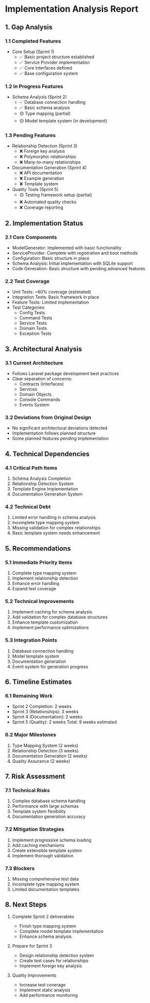 # Implementation Analysis Report

## 1. Gap Analysis

### 1.1 Completed Features

- Core Setup (Sprint 1)
  - ✅ Basic project structure established
  - ✅ Service Provider implementation
  - ✅ Core interfaces defined
  - ✅ Base configuration system

### 1.2 In Progress Features

- Schema Analysis (Sprint 2)
  - ✅ Database connection handling
  - ✅ Basic schema analysis
  - 🟡 Type mapping (partial)
  - 🟡 Model template system (in development)

### 1.3 Pending Features

- Relationship Detection (Sprint 3)
  - ❌ Foreign key analysis
  - ❌ Polymorphic relationships
  - ❌ Many-to-many relationships
- Documentation Generation (Sprint 4)
  - ❌ API documentation
  - ❌ Example generation
  - ❌ Template system
- Quality Tools (Sprint 5)
  - 🟡 Testing framework setup (partial)
  - ❌ Automated quality checks
  - ❌ Coverage reporting

## 2. Implementation Status

### 2.1 Core Components

- ModelGenerator: Implemented with basic functionality
- ServiceProvider: Complete with registration and boot methods
- Configuration: Basic structure in place
- Schema Analysis: Initial implementation with SQLite support
- Code Generation: Basic structure with pending advanced features

### 2.2 Test Coverage

- Unit Tests: ~60% coverage (estimated)
- Integration Tests: Basic framework in place
- Feature Tests: Limited implementation
- Test Categories:
  - Config Tests
  - Command Tests
  - Service Tests
  - Domain Tests
  - Exception Tests

## 3. Architectural Analysis

### 3.1 Current Architecture

- Follows Laravel package development best practices
- Clear separation of concerns:
  - Contracts (Interfaces)
  - Services
  - Domain Objects
  - Console Commands
  - Events System

### 3.2 Deviations from Original Design

- No significant architectural deviations detected
- Implementation follows planned structure
- Some planned features pending implementation

## 4. Technical Dependencies

### 4.1 Critical Path Items

1. Schema Analysis Completion
2. Relationship Detection System
3. Template Engine Implementation
4. Documentation Generation System

### 4.2 Technical Debt

1. Limited error handling in schema analysis
2. Incomplete type mapping system
3. Missing validation for complex relationships
4. Basic template system needs enhancement

## 5. Recommendations

### 5.1 Immediate Priority Items

1. Complete type mapping system
2. Implement relationship detection
3. Enhance error handling
4. Expand test coverage

### 5.2 Technical Improvements

1. Implement caching for schema analysis
2. Add validation for complex database structures
3. Enhance template customization
4. Implement performance optimizations

### 5.3 Integration Points

1. Database connection handling
2. Model template system
3. Documentation generation
4. Event system for generation progress

## 6. Timeline Estimates

### 6.1 Remaining Work

- Sprint 2 Completion: 2 weeks
- Sprint 3 (Relationships): 3 weeks
- Sprint 4 (Documentation): 2 weeks
- Sprint 5 (Quality): 2 weeks
Total: 9 weeks estimated

### 6.2 Major Milestones

1. Type Mapping System (2 weeks)
2. Relationship Detection (3 weeks)
3. Documentation Generation (2 weeks)
4. Quality Assurance (2 weeks)

## 7. Risk Assessment

### 7.1 Technical Risks

1. Complex database schema handling
2. Performance with large schemas
3. Template system flexibility
4. Documentation generation accuracy

### 7.2 Mitigation Strategies

1. Implement progressive schema loading
2. Add caching mechanisms
3. Create extensible template system
4. Implement thorough validation

### 7.3 Blockers

1. Missing comprehensive test data
2. Incomplete type mapping system
3. Limited documentation templates

## 8. Next Steps

1. Complete Sprint 2 deliverables
   - Finish type mapping system
   - Complete model template implementation
   - Enhance schema analysis

2. Prepare for Sprint 3
   - Design relationship detection system
   - Create test cases for relationships
   - Implement foreign key analysis

3. Quality Improvements
   - Increase test coverage
   - Implement static analysis
   - Add performance monitoring
